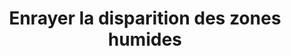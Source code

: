---
title : "Enrayer la disparition des zones humides"
regions:
-

iso : FR-ARA
source : https://www.rhone-mediterranee.eaufrance.fr/milieux-aquatiqueszones-humides/un-enjeu-majeur-enrayer-la-disparition-des-zones-humides
---